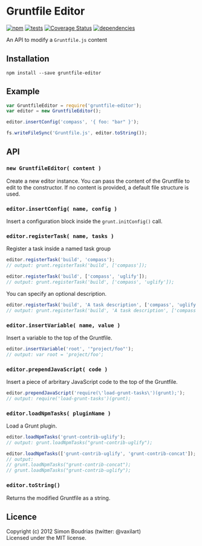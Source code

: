 Gruntfile Editor
================

[![npm](https://badge.fury.io/js/gruntfile-editor.svg)](http://badge.fury.io/js/gruntfile-editor) [![tests](https://travis-ci.org/SBoudrias/gruntfile-editor.svg?branch=master)](https://travis-ci.org/SBoudrias/gruntfile-editor) [![Coverage Status](https://coveralls.io/repos/github/SBoudrias/gruntfile-editor/badge.svg?branch=master)](https://coveralls.io/github/SBoudrias/gruntfile-editor?branch=master) [![dependencies](https://david-dm.org/SBoudrias/gruntfile-editor.svg?theme=shields.io)](https://david-dm.org/SBoudrias/gruntfile-editor)

An API to modify a `Gruntfile.js` content

Installation
---------------

```
npm install --save gruntfile-editor
```

Example
---------------

```javascript
var GruntfileEditor = require('gruntfile-editor');
var editor = new GruntfileEditor();

editor.insertConfig('compass', '{ foo: "bar" }');

fs.writeFileSync('Gruntfile.js', editor.toString());
```

API
--------------

### `new GruntfileEditor( content )`

Create a new editor instance. You can pass the content of the Gruntfile to edit to the constructor. If no content is provided, a default file structure is used.

### `editor.insertConfig( name, config )`

Insert a configuration block inside the `grunt.initConfig()` call.

### `editor.registerTask( name, tasks )`

Register a task inside a named task group

```javascript
editor.registerTask('build', 'compass');
// output: grunt.registerTask('build', ['compass']);

editor.registerTask('build', ['compass', 'uglify']);
// output: grunt.registerTask('build', ['compass', 'uglify']);
```

You can specify an optional description.

```javascript
editor.registerTask('build', 'A task description', ['compass', 'uglify']);
// output: grunt.registerTask('build', 'A task description', ['compass', 'uglify']);
```

### `editor.insertVariable( name, value )`

Insert a variable to the top of the Gruntfile.

```javascript
editor.insertVariable('root', '"project/foo"');
// output: var root = 'project/foo';
```

### `editor.prependJavaScript( code )`

Insert a piece of arbritary JavaScript code to the top of the Gruntfile.

```javascript
editor.prependJavaScript('require(\'load-grunt-tasks\')(grunt);');
// output: require('load-grunt-tasks')(grunt);
```

### `editor.loadNpmTasks( pluginName )`

Load a Grunt plugin.

```javascript
editor.loadNpmTasks('grunt-contrib-uglify');
// output: grunt.loadNpmTasks("grunt-contrib-uglify");

editor.loadNpmTasks(['grunt-contrib-uglify', 'grunt-contrib-concat']);
// output:
// grunt.loadNpmTasks("grunt-contrib-concat");
// grunt.loadNpmTasks("grunt-contrib-uglify");
```


### `editor.toString()`

Returns the modified Gruntfile as a string.

Licence
-----------

Copyright (c) 2012 Simon Boudrias (twitter: @vaxilart)  
Licensed under the MIT license.
